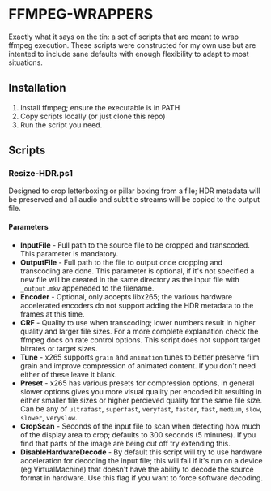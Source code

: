 # FFMPEG-WRAPPERS
Exactly what it says on the tin: a set of scripts that are meant to wrap ffmpeg
execution. These scripts were constructed for my own use but are intented to
include sane defaults with enough flexibility to adapt to most situations.

## Installation
  1. Install ffmpeg; ensure the executable is in PATH
  2. Copy scripts locally (or just clone this repo)
  3. Run the script you need.

## Scripts
### Resize-HDR.ps1
Designed to crop letterboxing or pillar boxing from a file; HDR metadata will be preserved and all audio and subtitle streams will be copied to the output file.

#### Parameters

* **InputFile** - Full path to the source file to be cropped and transcoded. This parameter is mandatory.
* **OutputFile** - Full path to the file to output once cropping and transcoding are done. This parameter is optional, if it's not specified a new file will be created in the same directory as the input file with `_output.mkv` appeneded to the filename.
* **Encoder** - Optional, only accepts libx265; the various hardware accelerated encoders do not support adding the HDR metadata to the frames at this time.
* **CRF** - Quality to use when transcoding; lower numbers result in higher quality and larger file sizes. For a more complete explanation check the ffmpeg docs on rate control options. This script does not support target bitrates or target sizes.
* **Tune** - x265 supports `grain` and `animation` tunes to better preserve film grain and improve compression of animated content. If you don't need either of these leave it blank.
* **Preset** - x265 has various presets for compression options, in general slower options gives you more visual quality per encoded bit resulting in either smaller file sizes or higher percieved quality for the same file size. Can be any of `ultrafast`, `superfast`, `veryfast`, `faster`, `fast`, `medium`, `slow`, `slower`, `veryslow`.
* **CropScan** - Seconds of the input file to scan when detecting how much of the display area to crop; defaults to 300 seconds (5 minutes). If you find that parts of the image are being cut off try extending this.
* **DisableHardwareDecode** - By default this script will try to use hardware acceleration for decoding the input file; this will fail if it's run on a device (eg VirtualMachine) that doesn't have the ability to decode the source format in hardware. Use this flag if you want to force software decoding.